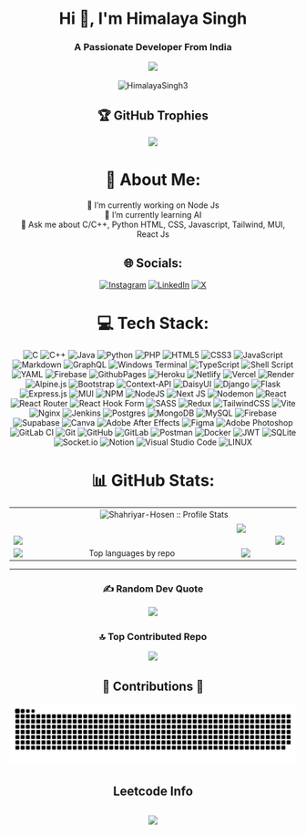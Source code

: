 <div align="center">

<h1 align="center">Hi 👋, I'm Himalaya Singh</h1>
<h3 align="center">A Passionate Developer From India</h3>


<div align="center">
<img src="https://github.com/Anmol-Baranwal/Cool-GIFs-For-GitHub/assets/74038190/3b4607a1-1cc6-41f1-926f-892ae880e7a5" width="500">
</div>


<p align="center"> <img src="https://komarev.com/ghpvc/?username=HimalayaSingh3&label=Profile%20views&color=0e75b6&style=flat" alt="HimalayaSingh3" /> </p>

## 🏆 GitHub Trophies
![](https://github-profile-trophy.vercel.app/?username=HimalayaSingh3&theme=radical&no-frame=false&no-bg=true&margin-w=4)
  

# 💫 About Me:
🔭 I’m currently working on Node Js<br>🌱 I’m currently learning AI<br>💬 Ask me about C/C++, Python HTML, CSS, Javascript, Tailwind, MUI, React Js


## 🌐 Socials:
[![Instagram](https://img.shields.io/badge/Instagram-%23E4405F.svg?logo=Instagram&logoColor=white)](https://instagram.com/himalaya___singh) [![LinkedIn](https://img.shields.io/badge/LinkedIn-%230077B5.svg?logo=linkedin&logoColor=white)](https://linkedin.com/in/linkedin.com/in/himalaya-singh-ba44722a4) [![X](https://img.shields.io/badge/X-black.svg?logo=X&logoColor=white)](https://x.com/Himalaya_Singh) 





# 💻 Tech Stack:
![C](https://img.shields.io/badge/c-%2300599C.svg?style=for-the-badge&logo=c&logoColor=white) ![C++](https://img.shields.io/badge/c++-%2300599C.svg?style=for-the-badge&logo=c%2B%2B&logoColor=white) ![Java](https://img.shields.io/badge/java-%23ED8B00.svg?style=for-the-badge&logo=openjdk&logoColor=white) ![Python](https://img.shields.io/badge/python-3670A0?style=for-the-badge&logo=python&logoColor=ffdd54) ![PHP](https://img.shields.io/badge/php-%23777BB4.svg?style=for-the-badge&logo=php&logoColor=white) ![HTML5](https://img.shields.io/badge/html5-%23E34F26.svg?style=for-the-badge&logo=html5&logoColor=white) ![CSS3](https://img.shields.io/badge/css3-%231572B6.svg?style=for-the-badge&logo=css3&logoColor=white) ![JavaScript](https://img.shields.io/badge/javascript-%23323330.svg?style=for-the-badge&logo=javascript&logoColor=%23F7DF1E) ![Markdown](https://img.shields.io/badge/markdown-%23000000.svg?style=for-the-badge&logo=markdown&logoColor=white) ![GraphQL](https://img.shields.io/badge/-GraphQL-E10098?style=for-the-badge&logo=graphql&logoColor=white) ![Windows Terminal](https://img.shields.io/badge/Windows%20Terminal-%234D4D4D.svg?style=for-the-badge&logo=windows-terminal&logoColor=white) ![TypeScript](https://img.shields.io/badge/typescript-%23007ACC.svg?style=for-the-badge&logo=typescript&logoColor=white) ![Shell Script](https://img.shields.io/badge/shell_script-%23121011.svg?style=for-the-badge&logo=gnu-bash&logoColor=white) ![YAML](https://img.shields.io/badge/yaml-%23ffffff.svg?style=for-the-badge&logo=yaml&logoColor=151515) ![Firebase](https://img.shields.io/badge/firebase-%23039BE5.svg?style=for-the-badge&logo=firebase) ![GithubPages](https://img.shields.io/badge/github%20pages-121013?style=for-the-badge&logo=github&logoColor=white) ![Heroku](https://img.shields.io/badge/heroku-%23430098.svg?style=for-the-badge&logo=heroku&logoColor=white) ![Netlify](https://img.shields.io/badge/netlify-%23000000.svg?style=for-the-badge&logo=netlify&logoColor=#00C7B7) ![Vercel](https://img.shields.io/badge/vercel-%23000000.svg?style=for-the-badge&logo=vercel&logoColor=white) ![Render](https://img.shields.io/badge/Render-%46E3B7.svg?style=for-the-badge&logo=render&logoColor=white) ![Alpine.js](https://img.shields.io/badge/alpinejs-white.svg?style=for-the-badge&logo=alpinedotjs&logoColor=%238BC0D0) ![Bootstrap](https://img.shields.io/badge/bootstrap-%238511FA.svg?style=for-the-badge&logo=bootstrap&logoColor=white) ![Context-API](https://img.shields.io/badge/Context--Api-000000?style=for-the-badge&logo=react) ![DaisyUI](https://img.shields.io/badge/daisyui-5A0EF8?style=for-the-badge&logo=daisyui&logoColor=white) ![Django](https://img.shields.io/badge/django-%23092E20.svg?style=for-the-badge&logo=django&logoColor=white) ![Flask](https://img.shields.io/badge/flask-%23000.svg?style=for-the-badge&logo=flask&logoColor=white) ![Express.js](https://img.shields.io/badge/express.js-%23404d59.svg?style=for-the-badge&logo=express&logoColor=%2361DAFB) ![MUI](https://img.shields.io/badge/MUI-%230081CB.svg?style=for-the-badge&logo=mui&logoColor=white) ![NPM](https://img.shields.io/badge/NPM-%23CB3837.svg?style=for-the-badge&logo=npm&logoColor=white) ![NodeJS](https://img.shields.io/badge/node.js-6DA55F?style=for-the-badge&logo=node.js&logoColor=white) ![Next JS](https://img.shields.io/badge/Next-black?style=for-the-badge&logo=next.js&logoColor=white) ![Nodemon](https://img.shields.io/badge/NODEMON-%23323330.svg?style=for-the-badge&logo=nodemon&logoColor=%BBDEAD) ![React](https://img.shields.io/badge/react-%2320232a.svg?style=for-the-badge&logo=react&logoColor=%2361DAFB) ![React Router](https://img.shields.io/badge/React_Router-CA4245?style=for-the-badge&logo=react-router&logoColor=white) ![React Hook Form](https://img.shields.io/badge/React%20Hook%20Form-%23EC5990.svg?style=for-the-badge&logo=reacthookform&logoColor=white) ![SASS](https://img.shields.io/badge/SASS-hotpink.svg?style=for-the-badge&logo=SASS&logoColor=white) ![Redux](https://img.shields.io/badge/redux-%23593d88.svg?style=for-the-badge&logo=redux&logoColor=white) ![TailwindCSS](https://img.shields.io/badge/tailwindcss-%2338B2AC.svg?style=for-the-badge&logo=tailwind-css&logoColor=white) ![Vite](https://img.shields.io/badge/vite-%23646CFF.svg?style=for-the-badge&logo=vite&logoColor=white) ![Nginx](https://img.shields.io/badge/nginx-%23009639.svg?style=for-the-badge&logo=nginx&logoColor=white) ![Jenkins](https://img.shields.io/badge/jenkins-%232C5263.svg?style=for-the-badge&logo=jenkins&logoColor=white) ![Postgres](https://img.shields.io/badge/postgres-%23316192.svg?style=for-the-badge&logo=postgresql&logoColor=white) ![MongoDB](https://img.shields.io/badge/MongoDB-%234ea94b.svg?style=for-the-badge&logo=mongodb&logoColor=white) ![MySQL](https://img.shields.io/badge/mysql-4479A1.svg?style=for-the-badge&logo=mysql&logoColor=white) ![Firebase](https://img.shields.io/badge/firebase-a08021?style=for-the-badge&logo=firebase&logoColor=ffcd34) ![Supabase](https://img.shields.io/badge/Supabase-3ECF8E?style=for-the-badge&logo=supabase&logoColor=white) ![Canva](https://img.shields.io/badge/Canva-%2300C4CC.svg?style=for-the-badge&logo=Canva&logoColor=white) ![Adobe After Effects](https://img.shields.io/badge/Adobe%20After%20Effects-9999FF.svg?style=for-the-badge&logo=Adobe%20After%20Effects&logoColor=white) ![Figma](https://img.shields.io/badge/figma-%23F24E1E.svg?style=for-the-badge&logo=figma&logoColor=white) ![Adobe Photoshop](https://img.shields.io/badge/adobe%20photoshop-%2331A8FF.svg?style=for-the-badge&logo=adobe%20photoshop&logoColor=white) ![GitLab CI](https://img.shields.io/badge/gitlab%20CI-%23181717.svg?style=for-the-badge&logo=gitlab&logoColor=white) ![Git](https://img.shields.io/badge/git-%23F05033.svg?style=for-the-badge&logo=git&logoColor=white) ![GitHub](https://img.shields.io/badge/github-%23121011.svg?style=for-the-badge&logo=github&logoColor=white) ![GitLab](https://img.shields.io/badge/gitlab-%23181717.svg?style=for-the-badge&logo=gitlab&logoColor=white) ![Postman](https://img.shields.io/badge/Postman-FF6C37?style=for-the-badge&logo=postman&logoColor=white) ![Docker](https://img.shields.io/badge/docker-%230db7ed.svg?style=for-the-badge&logo=docker&logoColor=white) ![JWT](https://img.shields.io/badge/JWT-black?style=for-the-badge&logo=JSON%20web%20tokens) ![SQLite](https://img.shields.io/badge/sqlite-%2307405e.svg?style=for-the-badge&logo=sqlite&logoColor=white) ![Socket.io](https://img.shields.io/badge/Socket.io-black?style=for-the-badge&logo=socket.io&badgeColor=010101) ![Notion](https://img.shields.io/badge/Notion-%23000000.svg?style=for-the-badge&logo=notion&logoColor=white) ![Visual Studio Code](https://img.shields.io/badge/Visual%20Studio%20Code-0078d7.svg?style=for-the-badge&logo=visual-studio-code&logoColor=white) ![LINUX](https://img.shields.io/badge/Linux-%23FF9900.svg?style=for-the-badge&logo=amazon-aws&logoColor=white)



<div align="center">
  
# 📊 GitHub Stats:
<div align="center">
  <table align="center" width="100%">
    <tr>
      <td colspan="1" align="center">
        <img
          width="400px"
          alt="Shahriyar-Hosen :: Profile Stats"
          src="https://github-readme-stats.vercel.app/api?username=HimalayaSingh3&theme=blue-green&amp;show_icons=true&amp;count_private=true&amp;hide_border=true"
        />
      </td>
      <td colspan="1" align="center">
      <img
          align="center"
          width="400px"
          src="http://github-profile-summary-cards.vercel.app/api/cards/profile-details?username=HimalayaSingh3&theme=blue_green"
          alt="Profile details" 
        />
      </td>
    </tr>
    <tr>
      <td colspan="2" align="center">
       <img
          align="center"
          width="70%"
          src="https://github-readme-streak-stats.herokuapp.com?user=HimalayaSingh3&theme=blue-green&hide_border=true"
        />
      </td>
    </tr>
    <tr>
     <td colspan="2">
       <div style="display: flex; justify-content: center; align-items: start;" justify="center" align="center">
          <img
            width="460px"
            src="http://github-profile-summary-cards.vercel.app/api/cards/productive-time?username=HimalayaSingh3&theme=blue_green&utcOffset=8"
          />
         <img
            width="340px"
            alt="Shahriyar-Hosen :: Top Langs"
            src="https://github-readme-stats.vercel.app/api/top-langs/?username=HimalayaSingh3&langs_count=20&theme=blue-green&layout=compact&hide=html"
         />
        </div>
      </td>
    </tr>
    <tr>
      <td colspan="2">
        <div style="display: flex; justify-content: center;" align="center">
          <img src="http://github-profile-summary-cards.vercel.app/api/cards/repos-per-language?username=HimalayaSingh3&theme=blue_green" alt="Top languages by repo" width="400" />
          <img src="http://github-profile-summary-cards.vercel.app/api/cards/most-commit-language?username=HimalayaSingh3&theme=blue_green" alt="Top languages by commit" width="400" />
        </div>
      </td>
    </tr>
</table>
</div>


---


### ✍️ Random Dev Quote
![](https://quotes-github-readme.vercel.app/api?type=horizontal&theme=radical)

### 🔝 Top Contributed Repo
![](https://github-contributor-stats.vercel.app/api?username=HimalayaSingh3&limit=5&theme=dark&combine_all_yearly_contributions=true)


  <h2>🐍 Contributions 🐍</h2>
  <img alt="snake eating my contributions" src="https://raw.githubusercontent.com/salesp07/salesp07/output/github-contribution-grid-snake.svg" />
</div>

<h2 align="center">Leetcode Info<h2>  
<p align="center">
  
  <img  align=top flex-grow=1 src="https://leetcard.jacoblin.cool/himalayasingh337?theme=dark&font=Nunito&ext=heatmap" />  
</p>
</div>



</div>

